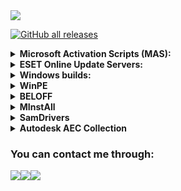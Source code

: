 <a href="https://github.com/So1jon">
    <img src="https://img.shields.io/github/followers/So1jon?label=So1jon&logo=GitHub&style=social" />
</a> 

[![GitHub all releases](https://img.shields.io/github/downloads/So1jon/Crib/total?style=flat&logo=github&logoColor=white&color=1A91FF)](https://github.com/So1jon/Crib/releases)


<details>
<summary><strong>Microsoft Activation Scripts (MAS):</strong></summary>
<br />

### ⚠️ Microsoft Activation Scripts (MAS):

Новый безотказный способ активировать Windows и Office в два клика

Одна из мощнейших утилит Microsoft Activation Scripts получила обновление, которое активирует систему раз и навсегда.

• Открываем PowerShell (не CMD).

• Вставляем туда 

```bash
irm https://get.activated.win | iex
```
• Выбираем, что нужно активировать

• Пользуемся.


</details>


<details>
<summary><strong>ESET Online Update Servers:</strong></summary>
<br />


⚠️  Адреса обновления ⚠️ 

🌐 Основной: 

```bash
https://20may.uz
```

```bash
https://you.vipant.uz/
```

🔒 Логин: 

```bash
VICTORY
``` 

```bash
EAV-073911637
``` 

🔑 Пароль: 

```bash
MAY
``` 

```bash
g7mrThad
``` 


⚠️ Для старых версий используйте http

🌐 Для старых: 

```bash
http://20may.uz
```

```bash
http://you.vipant.uz/
```


</details>


<details>
<summary><strong>Windows builds:</strong></summary>
<br />

<details>
<summary><strong>⚠️ Windows 10 22H2 (19045.5737) 64in2 x86/x64 by adguard (v25.04.09) [Ru/En]:</strong></summary>
<br /> 

Версия программы: 22H2 19045.5737

Официальный сайт: [ссылка](https://support.microsoft.com/ru-ru/windows)

Официальный сайт сборщика:  [ссылка](https://forum.rg-adguard.net/threads/windows-10-version-22h2-with-update-19045-5737-aio-64in2-x86-x64-by-adguard-v25-04-09-en-ru.2633/)

Язык интерфейса: русский, английский

Лечение: требуется, но отсутствует

<details>
<summary><strong>Системные требования:</strong></summary>
<br />

Процессор: Процессор с частотой 1 гигагерц (ГГц) или быстрее или система на кристалле SoC.

ОЗУ: 1 гигабайт (ГБ) для 32-разрядных систем или 2 ГБ для 64-разрядных систем.
Место на жестком диске: 16 ГБ для 32-разрядных систем или 32 ГБ для 64-разрядных систем.

Видеоадаптер: DirectX 9 или более поздней версии с драйвером WDDM 1.0.
Дисплей: 800 x 600.

Интернет-соединение: Для выполнения обновлений и работы определенных функций требуется подключение к Интернету.

</details>

<details>
<summary><strong>Особенности сборки:</strong></summary>
<br />

— Интегрированы обновления по 8 апреля 2025 года;

— Интегрирован .Net Framework 4.8.1;

— Включен .Net Framework 3.5 (включая 2.0 и 3.0);

— Системы не были в режиме аудита.

</details>

<details>
<summary><strong>Список редакций:</strong></summary>
<br />

Windows 10 Home x86-x64

Windows 10 Home N x86-x64

Windows 10 Pro x86-x64

Windows 10 Pro N x86-x64

Windows 10 Home Single Language x86-x64

Windows 10 Pro Education x86-x64

Windows 10 Pro N Education x86-x64

Windows 10 Pro for Workstations x86-x64

Windows 10 Pro N for Workstations x86-x64

Windows 10 Pro Single Language x86-x64

Windows 10 Education x86-x64

Windows 10 Education N x86-x64

Windows 10 Enterprise for Virtual Desktops x86-x64

Windows 10 Enterprise x86-x64

Windows 10 Enterprise N x86-x64

Windows 10 IoT Enterprise x86-x64

</details>

<details>
<summary><strong>Контрольные суммы образа ISO:</strong></summary>
<br />

Файл: en-ru_windows_10_version_22h2_with_update_19045.5737_aio_32in1_x64_v25.04.09_by_adguard.iso

MD5: b16765f127a94c8511ea4978ec0912d9

SHA-1: a7c40b8f9b9ecc53dd5e1c5e9a1c7e54cc0dfea4

SHA-256: e69eda2b72112106511e92af0ee464cb14db8f72069670044fe700de8d4593d4

Размер: 5.41 ГБ (5 806 098 432 байт)


Файл: en-ru_windows_10_version_22h2_with_update_19045.5737_aio_32in1_x86_v25.04.09_by_adguard.iso

MD5: 1b47bf35c11824eec81c98f02f97504c

SHA-1: 6ee41b605131e7313b2a4a1165a764c30486bdcd

SHA-256: 01b4d7e1916f4537a226f713ec2730dbef19840c5c5cce0d3769c4a6e415b295

Размер: 3.82 ГБ (4 105 660 416 байт)


</details>

<details>
<summary><strong>🧲 Скачать по Magnet-ссылке:</strong></summary>
<br />

```bash
magnet:?xt=urn:btih:ef26f4470a947ff2a4a704a035ba90c2b8964d22&tr=http%3A%2F%2Fbt02.nnm-club.cc%3A2710%2F00d4528330f1b3be5d9ca5a0821e1320%2Fannounce&tr=http%3A%2F%2Fbt02.nnm-club.cc%3A2710%2F00d4528330f1b3be5d9ca5a0821e1320%2Fannounce
``` 

</details>

Описание:

Сборка сделана на основе оригинальных образов MSDN. Были интегрированы обновления по 8 апреля 2025 года. В ней нет никаких косметических изменений и ничего не вырезано.

</details>


<details>
<summary><strong>⚠️ Windows 11 23H2 (22631.5189) 36in1 (x64) by adguard (v25.04.09) [Ru/En]:</strong></summary>
<br /> 

Версия программы:  23H2 22631.5189

Официальный сайт: [ссылка](https://support.microsoft.com/ru-ru/windows)

Официальный сайт сборщика:  [ссылка](https://forum.rg-adguard.net/threads/windows-11-version-23h2-with-update-22631-5189-aio-36in1-x64-by-adguard-v25-04-09-en-ru.2635/)

Язык интерфейса: русский, английский

Лечение: требуется, но отсутствует

<details>
<summary><strong>Системные требования:</strong></summary>
<br />

Процессор: Не менее двух ядер с тактовой частотой не менее 1 гигагерца (ГГц) на совместимом 64-битном процессоре или Системе на кристалле (SoC).

ОЗУ: 4 ГБ и больше (отключена проверка)

Хранилище: Устройство хранения на 64 ГБ или больше (отключена проверка)

Системная прошивка: UEFI, с поддержкой безопасной загрузки (отключена проверка)

TPM: Доверенный платформенный модуль (TPM) версия 2.0 (отключена проверка)

Графический адаптер: Графический адаптер, совместимый с DirectX 12 / WDDM 2.x.

Дисплей: > 9 дюймов с разрешением HD (720p)

Интернет-соединение: Для установки Windows 11 домашняя требуется учетная запись Майкрософт и подключение к Интернету. (отключена проверка)

</details>

<details>
<summary><strong>Особенности сборки:</strong></summary>
<br />

— Интегрированы обновления по 8 апреля 2025 года;

— Включен .Net Framework 3.5 (включая 2.0 и 3.0);

— Отключен автоматический BitLocker;

— Отключена проверка при установки и обновлении (TPM, Security boot, CPU, Storage и RAM-память);

— Системы не были в режиме аудита.

</details>

<details>
<summary><strong>Список редакций:</strong></summary>
<br />

Windows 11 Home

Windows 11 Home N

Windows 11 Pro

Windows 11 Pro N

Windows 11 Home Single Language

Windows 11 SE

Windows 11 SE N

Windows 11 Pro Education

Windows 11 Pro N Education

Windows 11 Pro for Workstations

Windows 11 Pro N for Workstations

Windows 11 Pro Single Language

Windows 11 Education

Windows 11 Education N

Windows 11 Enterprise

Windows 11 Enterprise N

Windows 11 Enterprise multi-session

Windows 11 IoT Enterprise

</details>

<details>
<summary><strong>Контрольные суммы образа ISO:</strong></summary>
<br />

Файл: en-ru_windows_11_version_23h2_with_update_22631.5189_aio_36in1_x64_v25.04.09_by_adguard.iso

MD5: db6e9d43fdd766a3839abfbebb5ba135

SHA-1: 3a270c8a3474d4273707471e7191dba0e10ba334

SHA-256: 9322da13bc9a99cbc7ec89ac5947f0dacc1889e817144fd9cc8b7e606d6a36d2

Размер: 5.77 ГБ (6 200 782 848 байт)


</details>

<details>
<summary><strong>🧲 Скачать по Magnet-ссылке:</strong></summary>
<br />

```bash
magnet:?xt=urn:btih:957784ffb49b130eb33c72a2834c1a5fdf84104b&tr=http%3A%2F%2Fbt02.nnm-club.cc%3A2710%2F00d45283c2005a7a6b9af92280dc252d%2Fannounce&tr=http%3A%2F%2Fbt02.nnm-club.cc%3A2710%2F00d45283c2005a7a6b9af92280dc252d%2Fannounce
``` 

</details>

Описание:

Сборка сделана на основе оригинальных файлов UUP. Были интегрированы обновления по 8 апреля 2025 года. В ней нет никаких косметических изменений и ничего не вырезано.

</details>

</details>

<details>
<summary><strong>WinPE</strong></summary>
<br />

<details>
<summary><strong>⚠️ WinPE 11-10 Sergei Strelec (x64) 2025.05.22 [Ru]</strong></summary>
<br /> 

Версия программы: 2025.05.22

Официальный сайт: [ссылка](https://support.microsoft.com/ru-ru/windows)

Официальный сайт автора сборки: [Sergei Strelec](https://sergeistrelec.name/winpe_10_8/260-winpe-11-10-sergei-strelec-x64-20250522-русская-версия.html)

Язык интерфейса: Русский

Лечение: не требуется

Системные требования:

ОЗУ (оперативная память) от 1 GB.
 
Компьютер с возможностью загрузки с CD или USB

<details>
<summary><strong>Контрольные суммы образа ISO:</strong></summary>
<br />

Файл: WinPE 11-10 Sergei Strelec (x64) 2025.05.22_Russian.iso

CRC-32: 1B18D0D3

MD5: 6591F082D8DB3CEB18456E37DC6BE890

SHA-1: 0DDE926212021A03258892C4805AA1A0CFEA015D

Размер: 3.17 ГБ (3 402 883 072 байт)

</details>

<details>
<summary><strong>🧲 Скачать по Magnet-ссылке:</strong></summary>
<br />

```bash
magnet:?xt=urn:btih:a8ee1446720f120be3f24535fe82d2fb990c8477&tr=http%3A%2F%2Fbt02.nnm-club.cc%3A2710%2F00d45283d2fd1d32a4124de4e5e8e780%2Fannounce&tr=http%3A%2F%2Fbt02.nnm-club.cc%3A2710%2F00d45283d2fd1d32a4124de4e5e8e780%2Fannounce
``` 

</details>

Описание:
Загрузочный диск на базе Windows 11, 10 PE - для обслуживания компьютеров, работы с жесткими дисками и разделами, резервного копирования и восстановления дисков и разделов, диагностики компьютера, восстановления данных, антивирусной профилактики и установки ОС Windows.

</details>

<details>
<summary><strong>⚠️ WinPE 11-10-8 Sergei Strelec (x86/x64/Native x86) 2025.04.24 [Ru]</strong></summary>
<br /> 

Версия программы: 2025.04.24

Официальный сайт: [ссылка](https://support.microsoft.com/ru-ru/windows)

Официальный сайт автора сборки:[Sergei Strelec](https://sergeistrelec.name/winpe_10_8/259-winpe-11-10-8-sergei-strelec-x86x64native-x86-20250424-русская-версия.html)

Язык интерфейса: Русский

Лечение: не требуется

Системные требования:

ОЗУ (оперативная память) от 1 GB / Native 512 MB
Компьютер с возможностью загрузки с CD или USB

<details>
<summary><strong>Контрольные суммы образа ISO:</strong></summary>
<br />

Файл: WinPE11_10_8_Sergei_Strelec_x86_x64_2025.04.24_Russian.iso

CRC-32: 299F4321

MD5: 9908D960967FC9BE34D18E89F2D74A61

SHA-1: 132D0269CB1B67FF3446A4780E806D1A620EA028

Размер: 4.5 ГБ (4 831 051 776 байт)

</details>

<details>
<summary><strong>🧲 Скачать по Magnet-ссылке:</strong></summary>
<br />

```bash
magnet:?xt=urn:btih:82609440bfb03b40270d9ec76f106553b99e9840&tr=http%3A%2F%2Fbt02.nnm-club.cc%3A2710%2F00d45283f02188afd8d4446698b062c5%2Fannounce&tr=http%3A%2F%2Fbt02.nnm-club.cc%3A2710%2F00d45283f02188afd8d4446698b062c5%2Fannounce
``` 

</details>


Описание:
Загрузочный диск на базе Windows 11, 10 и 8 PE - для обслуживания компьютеров, работы с жесткими дисками и разделами, резервного копирования и восстановления дисков и разделов, диагностики компьютера, восстановления данных, антивирусной профилактики и установки ОС Windows.

</details>

</details>

<details>
<summary><strong>BELOFF</strong></summary>
<br />

### BELOFF 2025.04 [MInstAll & WPI/FULL]

Версия / Дата Выпуска:2025.04

Разработчики: BELOFF

Разрядность: 32 bit/64 bit

Язык интерфейса: Русский

Таблетка: Не требуется

Системные требования: Windows 11 | 10 | 8.1 | 8 | 7 | XP | Vista x86-x64

<details>
<summary><strong>Контрольные суммы образа ISO:</strong></summary>
<br />

Файл: BELOFF_2O25.O4.ISO

CRC32: FFFFFFFF

MD5: B7686287518180B0D4892FF2F5D488E9

SHA-1: 558C81E15505A9BE3087F0A99F85B8F8399BC7F3

Размер: 171.35 ГБ (183 992 532 992 байт)

</details>

<details>
<summary><strong>🧲 Скачать по Magnet-ссылке:</strong></summary>
<br />

```bash
magnet:?xt=urn:btih:F59122467914E96E502A627D278EF1CB9F56CEA6
``` 

</details>

Описание:Универсальный Сборник Программ, распределённых по категориям, с Автоматической Установкой в Операционные Системы Windows.
В Сборник дополнительно добавлены Портативные Программы, которые можно будет легко использовать как с Диска и Виртуального Привода, 
так и с USB-накопителей, включая установку MInstAll и WPI, а также автоматическую установку драйверов с помощью Snappy Driver Installer и DriverPack Solution.
Для большего удобства использования Сборника добавлена Мультизагрузка.

</details>


<details>
<summary><strong>MInstAll</strong></summary>
<br />

### MInstAll v.07.04.2025 By Andreyonohov (ISO) [Ru]

Версия программы: v.07.04.2025
Язык интерфейса: Русский

Лечение: не требуется (инсталлятор уже пролечен)

Системные требования:
• Windows XP - 11

<details>
<summary><strong>Контрольные суммы образа ISO:</strong></summary>
<br />

Файл: MInstAll v.07.04.2025 By Andreyonohov.iso

CRC32: A6A89C2B

MD5: 653A65A79ED67F22233BF79E39608F2F

SHA-1: DD6DD193975E6177E5F01AD0F5ECE19B47ACB65D

Размер: 182 ГБ (195 557 015 552 байт)

</details>

<details>
<summary><strong>🧲 Скачать по Magnet-ссылке:</strong></summary>
<br />

```bash
magnet:?xt=urn:btih:9f7a4c0c94a95680e40e0d38b1a65327308cd180&tr=http%3A%2F%2Fbt02.nnm-club.cc%3A2710%2F00d45283385770519a365230436e42f5%2Fannounce&tr=http%3A%2F%2Fbt02.nnm-club.cc%3A2710%2F00d45283385770519a365230436e42f5%2Fannounce
``` 

</details>


Описание:
Перед Вами обновленный 07 Апреля 2025 года полюбившийся многим пользователям сборник последних версий самых часто используемых в работе программ от Андрея Онохова. Теперь в новой, более простой и удобной оболочке MInstAll - это новый мастер установки приложений, упрощенный аналог WPI. Данный MInstAll имеет самый оптимальный состав софта для установки на чистые системы. Представленные программы уже зарегистрированы и не требуют активации.

</details>


<details>
<summary><strong>SamDrivers </strong></summary>
<br />

### SamDrivers 25.4 Сборник драйверов для Windows [Multi/Ru]

Версия программы: 25.4

Официальный сайт: Samlab.ws Driveroff.net

Язык интерфейса: Русский, Английский и другие

Лечение: не требуется

Системные требования:

Поддержка 32/64-разрядных операционных систем Windows XP/Vista/7/8/8.1/10/11

<details>
<summary><strong>Ключевые особенности сборника:</strong></summary>
<br />

• Поддержка 32/64-разрядных операционных систем Windows XP/Vista/7/8/8.1/10/11

• Максимальный набор драйверов для ПК и ноутбуков на одном диске

• Автоматическая установка в одно касание драйверов и программ

• Экспресс-диагностика оборудования вашего компьютера/ноутбука

• Резервное копирование установленных в системе драйверов

• Дружелюбный и отзывчивый мультиязычный интерфейс

• Возможность работы программы с любого носителя

</details>

<details>
<summary><strong>Контрольные суммы образа ISO:</strong></summary>
<br />

Файл: SamDrivers_25.4.iso

md5: d5045d6fddaf822d7326e975ec5d7834

Размер: 47.3  ГБ (50 821 799 936 байт)

</details>

<details>
<summary><strong>🧲 Скачать по Magnet-ссылке:</strong></summary>
<br />

```bash
magnet:?xt=urn:btih:28c2fc561f99bef2f7a759842147aa47e899af58&tr=http%3A%2F%2Fbt02.nnm-club.cc%3A2710%2F00d45283e935d4dbf151a31fde5bd657%2Fannounce&tr=http%3A%2F%2Fbt02.nnm-club.cc%3A2710%2F00d45283e935d4dbf151a31fde5bd657%2Fannounce
``` 

</details>

Описание:

Сборник драйверов от SamLab.ws, для всех 32-х и 64-битных операционных систем Windows, начиная от Windows 2000 и до Windows 11, включая серверные платформы.
В качестве оболочек-установщиков, для автоопределения вашего оборудования и автоматической установки необходимых драйверов, использованы специализированные утилиты: 
DriverPack Solution 16.20 Plus / Drivers Installer Assistant 8.02.20 / Snappy Driver Installer 1.25.3 / DriverPack 17.10.14 / оболочка для бекапа драйверов Drivers Backup Solution 3.90.21.
В сборник включены самые актуальные драйверы, на дату релиза, собранные лично SamLab. Не путать этот пакет с драйвер-паками от Bashrat'a - эти драйверы новее и стабильнее.
SamLab, давно являясь членом команды Bashrat, имеет возможность, зная о всех проблемах аналогичных пакетов драйверов, создавать свой набор, наиболее полным и бесконфликтным!


</details>



<details>
<summary><strong>Autodesk AEC Collection </strong></summary>
<br />

<details>
<summary><strong>⚠️ Autodesk AutoCAD 2026 [Ru/En] </strong></summary>
<br />

Версия программы: W.60.0.0

Официальный сайт: [ссылка](https://www.autodesk.com/products/autocad/free-trial)

Язык интерфейса: Русский, Английский

Лечение: в комплекте
Тип лекарства: замена файлов

<details>
<summary><strong>Системные требования:</strong></summary>
<br />

OS: 64-bit Microsoft® Windows® 11 and Windows 10.

CPU: 2.5–2.9 GHz processor (base) ARM Processors are not supported.

RAM: 8 GB

Display: 1920 x 1080 with True Color

GPU: 2 GB GPU with 29 GB/s Bandwidth and DirectX 11 compliant

HDD: 10.0 GB (suggested SSD)

.NET Framework version 8

</details>

<details>
<summary><strong>Процедура лечения:</strong></summary>
<br />

1. Установить программу.

2. Скопировать с заменой исполняемый файл acad.exe в корневую папку.

3. Добавить в файл hosts по пути c:\Windows\System32\drivers\etc\ следующие адреса:

```bash
127.0.0.1  genuine-software.autodesk.com
127.0.0.1  genuine-software1.autodesk.com
127.0.0.1  genuine-software2.autodesk.com
127.0.0.1 ase-cdn-stg.autodesk.com
127.0.0.1 ase.autodesk.com
``` 
</details>


<details>
<summary><strong>🧲 Скачать по Magnet-ссылке:</strong></summary>
<br />

```bash
magnet:?xt=urn:btih:a5914a46868167ce861daad3f7ca06083898a782&tr=http%3A%2F%2Fbt02.nnm-club.cc%3A2710%2F00d45283eabe2b24c40a62eea997494c%2Fannounce&tr=http%3A%2F%2Fbt02.nnm-club.cc%3A2710%2F00d45283eabe2b24c40a62eea997494c%2Fannounce
``` 

</details>

Описание:
AutoCAD – это больше, чем проектирование. Придавайте форму окружающему вас миру с помощью мощных Интернет-ориентированных инструментов AutoCAD – САПР, которая разработана компанией Autodesk. Продукт позволяет создавать впечатляющие 3D-проекты, с высокой скоростью выпускать рабочую документацию и совместно работать в облаке. Доступ к проектам возможен не только с компьютеров, но и с пользовательских мобильных устройств.



</details>

<details>
<summary><strong>⚠️ Autodesk 3ds Max 2026 [Multi] </strong></summary>
<br />

Версия программы: 28.0.0.4098

Официальный сайт: [ссылка](https://www.autodesk.com/products/3ds-max/free-trial)

Язык интерфейса: Английский, Немецкий и др.

Лечение: в комплекте
Тип лекарства: замена файлов

<details>
<summary><strong>Системные требования:</strong></summary>
<br />

OS: 64-bit Microsoft® Windows® 11 and Windows 10 (1809 or higher).

CPU: 64-bit Intel® or AMD® multi-core processor with SSE4.2 instruction set.

RAM: 4 GB of RAM minimum (8 GB or more recommended)

HDD: 9 GB of free disk space for install

</details>

<details>
<summary><strong>Процедура лечения:</strong></summary>
<br />

1. Установить программу.

2. Скопировать с заменой исполняемый файл 3dsmax.exe в корневую папку.

3. Добавить в файл hosts по пути c:\Windows\System32\drivers\etc\ следующие адреса:

```bash
127.0.0.1  genuine-software.autodesk.com
127.0.0.1  genuine-software1.autodesk.com
127.0.0.1  genuine-software2.autodesk.com
127.0.0.1 ase-cdn-stg.autodesk.com
127.0.0.1 ase.autodesk.com
``` 
</details>

<details>
<summary><strong>🧲 Скачать по Magnet-ссылке:</strong></summary>
<br />

```bash
magnet:?xt=urn:btih:1147fd0a9077ff54d40becc2c7d317c2b888514f&tr=http%3A%2F%2Fbt02.nnm-club.cc%3A2710%2F00d4528305000ae859c787c61ce30101%2Fannounce&tr=http%3A%2F%2Fbt02.nnm-club.cc%3A2710%2F00d4528305000ae859c787c61ce30101%2Fannounce
``` 

</details>

Описание:
Autodesk 3ds Max предоставляет все необходимые инструменты для проектирования 3D-моделей, анимации и рендеринга. 3ds Max позволяет создавать реалистичные трехмерные сцены и яркие эффекты, естественных 3D-персонажей с правдоподобными движениями, выполнять визуализацию проектов изделий, архитектурных объектов и окружения.

В 3ds Max возможно моделирование разнообразных по форме и сложности 3D-объектов, детализированных персонажей и сред реального или фантастического мира. Программа предоставляет мощные средства моделирования поверхностей, сетей, текстур, частиц, жидкостей.


</details>

</details>




### You can contact me through:

[![](https://img.shields.io/badge/iMessage-nusratov.sobirjon@icloud.com-informational?style=flat&logo=apple&logoColor=white&color=cbcdcc)](mailto:nusratov.sobirjon@icloud.com)[![](https://img.shields.io/badge/Telegram-@Sobirjon_Nusratov-informational?style=flat&logo=telegram&logoColor=white&color=89e2ff)](https://t.me/Sobirjon_Nusratov)[![](https://img.shields.io/badge/Facebook-Nusratov_Sobirjon-informational?style=flat&logo=facebook&logoColor=white&color=3a4dc9)](https://www.facebook.com/Sobirjon.Nusratov)


